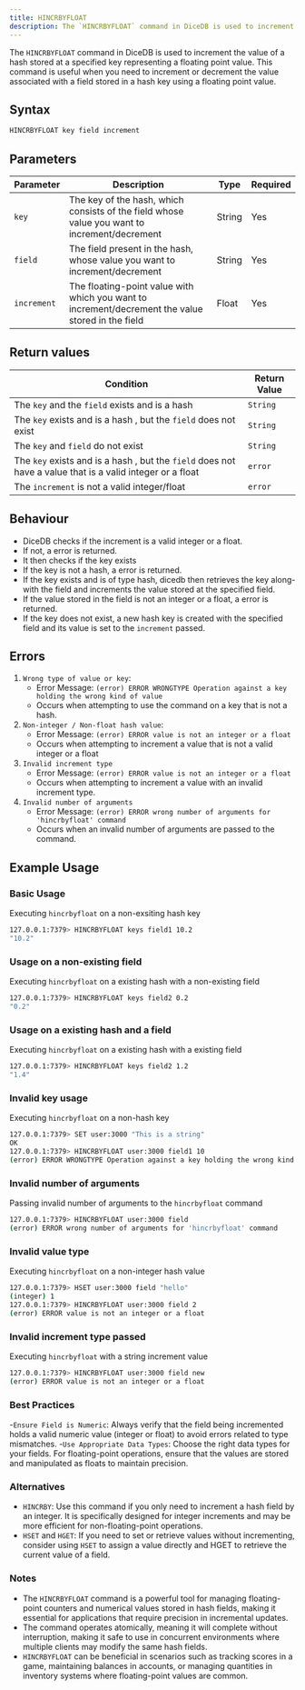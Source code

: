 ```yaml
---
title: HINCRBYFLOAT
description: The `HINCRBYFLOAT` command in DiceDB is used to increment the value of a hash stored at a specified key representing a floating point value. This command is useful when you need to increment or decrement the value associated with a field stored in a hash key using a floating point value.
---
```


The `HINCRBYFLOAT` command in DiceDB is used to increment the value of a hash stored at a specified key representing a floating point value. This command is useful when you need to increment or decrement the value associated with a field stored in a hash key using a floating point value.

## Syntax

```bash
HINCRBYFLOAT key field increment
```

## Parameters

| Parameter       | Description                                      | Type    | Required |
|-----------------|--------------------------------------------------|---------|----------|
| `key`           | The key of the hash, which consists of the field whose value you want to increment/decrement                  | String  | Yes      |
| `field`           | The field present in the hash, whose value you want to increment/decrement          | String  | Yes      |
| `increment`           | The floating-point value with which you want to increment/decrement the value stored in the field         | Float  | Yes      |


## Return values


| Condition                                      | Return Value                                      |
|------------------------------------------------|---------------------------------------------------|
| The `key` and the `field` exists and is a hash | `String`
| The `key` exists and is a hash , but the `field` does not exist         |`String`                                            |
| The `key`  and `field` do not exist  | `String`               |
| The `key` exists and is a hash , but the `field` does not have a value that is a valid integer or a float  | `error`               |
| The `increment` is not a valid integer/float | `error`               |


## Behaviour
- DiceDB checks if the increment is a valid integer or a float.
- If not, a error is returned.
- It then checks if the key exists
- If the key is not a hash, a error is returned.
- If the key exists and is of type hash, dicedb then retrieves the key along-with the field and increments the value stored at the specified field.
- If the value stored in the field is not an integer or a float, a error is returned.
- If the key does not exist, a new hash key is created with the specified field and its value is set to the `increment` passed.


## Errors

1. `Wrong type of value or key`:
   - Error Message: `(error) ERROR WRONGTYPE Operation against a key holding the wrong kind of value`
   - Occurs when attempting to use the command on a key that is not a hash.
2. `Non-integer / Non-float hash value`:
   - Error Message: `(error) ERROR value is not an integer or a float`
   - Occurs when attempting to increment a value that is not a valid integer or a float
3. `Invalid increment type`
   - Error Message: `(error) ERROR value is not an integer or a float`
   - Occurs when attempting to increment a value with an invalid increment type.
4. `Invalid number of arguments`
   - Error Message: `(error) ERROR wrong number of arguments for 'hincrbyfloat' command` 
   - Occurs when an invalid number of arguments are passed to the command.
## Example Usage
### Basic Usage
Executing `hincrbyfloat` on a non-exsiting hash key
```bash
127.0.0.1:7379> HINCRBYFLOAT keys field1 10.2
"10.2"
```

### Usage on a non-existing field
Executing `hincrbyfloat` on a existing hash with a non-existing field
```bash
127.0.0.1:7379> HINCRBYFLOAT keys field2 0.2
"0.2"
```

###  Usage on a existing hash and a field
Executing `hincrbyfloat` on a existing hash with a existing field
```bash
127.0.0.1:7379> HINCRBYFLOAT keys field2 1.2
"1.4"
```

### Invalid key usage
Executing `hincrbyfloat` on a non-hash key

```bash
127.0.0.1:7379> SET user:3000 "This is a string"
OK
127.0.0.1:7379> HINCRBYFLOAT user:3000 field1 10
(error) ERROR WRONGTYPE Operation against a key holding the wrong kind of value
```

### Invalid number of arguments
Passing invalid number of arguments to the `hincrbyfloat` command
```bash
127.0.0.1:7379> HINCRBYFLOAT user:3000 field
(error) ERROR wrong number of arguments for 'hincrbyfloat' command
```

### Invalid value type
Executing `hincrbyfloat` on a non-integer hash value
```bash
127.0.0.1:7379> HSET user:3000 field "hello"
(integer) 1
127.0.0.1:7379> HINCRBYFLOAT user:3000 field 2
(error) ERROR value is not an integer or a float
```

### Invalid increment type passed
Executing `hincrbyfloat` with a string increment value

```bash
127.0.0.1:7379> HINCRBYFLOAT user:3000 field new
(error) ERROR value is not an integer or a float
```

### Best Practices
-`Ensure Field is Numeric`: Always verify that the field being incremented holds a valid numeric value (integer or float) to avoid errors related to type mismatches.
-`Use Appropriate Data Types`: Choose the right data types for your fields. For floating-point operations, ensure that the values are stored and manipulated as floats to maintain precision.


### Alternatives
- `HINCRBY`: Use this command if you only need to increment a hash field by an integer. It is specifically designed for integer increments and may be more efficient for non-floating-point operations.
- `HSET` and `HGET`: If you need to set or retrieve values without incrementing, consider using `HSET` to assign a value directly and HGET to retrieve the current value of a field.

### Notes
- The `HINCRBYFLOAT` command is a powerful tool for managing floating-point counters and numerical values stored in hash fields, making it essential for applications that require precision in incremental updates.
- The command operates atomically, meaning it will complete without interruption, making it safe to use in concurrent environments where multiple clients may modify the same hash fields.
- `HINCRBYFLOAT` can be beneficial in scenarios such as tracking scores in a game, maintaining balances in accounts, or managing quantities in inventory systems where floating-point values are common.